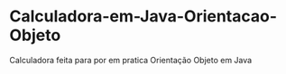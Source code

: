 # Calculadora-em-Java-Orientacao-Objeto
Calculadora feita para por em pratica Orientação Objeto em Java
